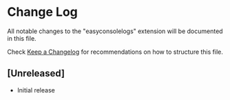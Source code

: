 # Change Log

All notable changes to the "easyconsolelogs" extension will be documented in this file.

Check [Keep a Changelog](http://keepachangelog.com/) for recommendations on how to structure this file.

## [Unreleased]

- Initial release